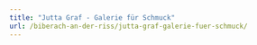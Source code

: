 ```yaml
---
title: "Jutta Graf - Galerie für Schmuck"
url: /biberach-an-der-riss/jutta-graf-galerie-fuer-schmuck/
---
```

